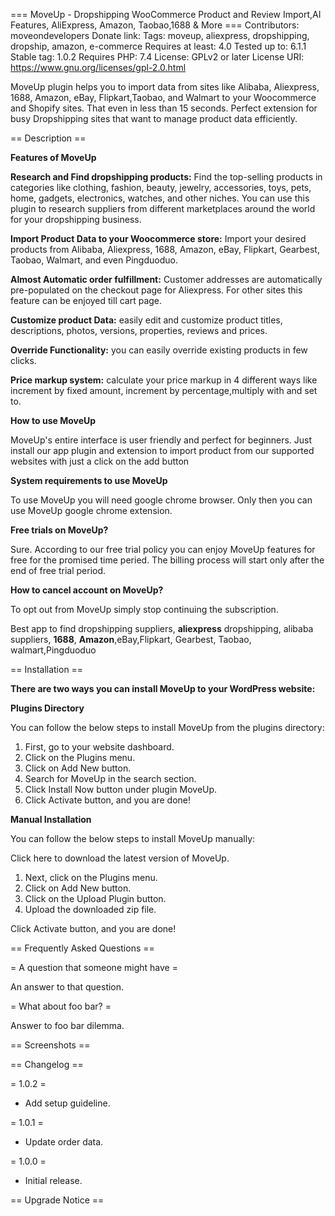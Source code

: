 === MoveUp - Dropshipping WooCommerce Product and Review Import,AI Features, AliExpress, Amazon, Taobao,1688 & More ===
Contributors: moveondevelopers
Donate link:
Tags: moveup, aliexpress, dropshipping, dropship, amazon, e-commerce
Requires at least: 4.0
Tested up to: 6.1.1
Stable tag: 1.0.2
Requires PHP: 7.4
License: GPLv2 or later
License URI: https://www.gnu.org/licenses/gpl-2.0.html

MoveUp plugin helps you to import data from sites like Alibaba, Aliexpress, 1688, Amazon, eBay, Flipkart,Taobao, and Walmart to your Woocommerce and Shopify sites. That even in less than 15 seconds. Perfect extension for busy Dropshipping sites that want to manage product data efficiently.

== Description ==


**Features of MoveUp**

**Research and Find dropshipping products:** Find the top-selling products in categories like clothing, fashion, beauty, jewelry, accessories, toys, pets, home, gadgets, electronics, watches, and other niches. You can use this plugin to research suppliers from different marketplaces around the world for your dropshipping business.

**Import Product Data to your Woocommerce store:** Import your desired products from Alibaba, Aliexpress, 1688, Amazon, eBay, Flipkart, Gearbest, Taobao, Walmart, and even Pingduoduo.

**Almost Automatic order fulfillment:** Customer addresses are automatically pre-populated on the checkout page for Aliexpress. For other sites this feature can be enjoyed till cart page.

**Customize product Data:** easily edit and customize product titles, descriptions, photos, versions, properties, reviews and prices.

**Override Functionality:** you can easily override existing products in few clicks.

**Price markup system:** calculate your price markup in 4 different ways like increment by fixed amount, increment by percentage,multiply with and set to.

**How to use MoveUp**

MoveUp's entire interface is user friendly and perfect for beginners. Just install our app plugin and extension to import product from our supported websites with just a click on the add button

**System requirements to use MoveUp**

To use MoveUp you will need google chrome browser. Only then you can use MoveUp google chrome extension.

**Free trials on MoveUp?**

Sure. According to our free trial policy you can enjoy MoveUp features for free for the promised time peried. The billing process will start only after the end of free trial period.

**How to cancel account on MoveUp?**

To opt out from MoveUp simply stop continuing the subscription.

Best app to find dropshipping suppliers, **aliexpress** dropshipping, alibaba suppliers, **1688**, **Amazon**,eBay,Flipkart, Gearbest, Taobao, walmart,Pingduoduo

== Installation ==

**There are two ways you can install MoveUp to your WordPress website:**



**Plugins Directory**

You can follow the below steps to install MoveUp from the plugins directory:

1. First, go to your website dashboard.
2. Click on the Plugins menu.
3. Click on Add New button.
4. Search for MoveUp in the search section.
5. Click Install Now button under plugin MoveUp.
6. Click Activate button, and you are done!

**Manual Installation**

You can follow the below steps to install MoveUp manually:

Click here to download the latest version of MoveUp.

1. Next, click on the Plugins menu.
2. Click on Add New button.
3. Click on the Upload Plugin button.
4. Upload the downloaded zip file.

Click Activate button, and you are done!

== Frequently Asked Questions ==

= A question that someone might have =

An answer to that question.

= What about foo bar? =

Answer to foo bar dilemma.


== Screenshots ==


== Changelog ==

= 1.0.2 =
* Add setup guideline.

= 1.0.1 =
* Update order data.

= 1.0.0 =
* Initial release.

== Upgrade Notice ==

